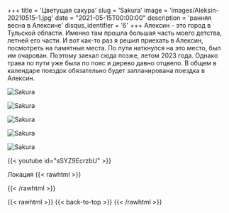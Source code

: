 +++
title = 'Цветущая сакура'
slug = 'Sakura'
image = 'images/Aleksin-20210515-1.jpg'
date = "2021-05-15T00:00:00"
description = 'ранняя весна в Алексине'
disqus_identifier = '6'
+++
Алексин - это город в Тульской области.
Именно там прошла большая часть моего детства, летней его части.
И вот как-то раз я решил приехать в Алексин, посмотреть на памятные места.
По пути наткнулся на это место, был им очарован.
Поэтому заехал сюда позже, летом 2023 года. Однако трава по пути уже была по пояс и дерево давно отцвело.
В общем в календаре поездок обязательно будет запланирована поездка в Алексин.

![Sakura](/images/Aleksin-20210515-2.jpg)

![Sakura](/images/Aleksin-20210515-3.jpg)

![Sakura](/images/Aleksin-20210515-4.jpg)

![Sakura](/images/Aleksin-20210515-5.jpg)

![Sakura](/images/Aleksin-20210515-6.jpg)

{{< youtube id="sSYZ9EcrzbU" >}}

Локация
{{< rawhtml >}}
<div class="yandex-map-container">
<div class="yandex-map-container">
<script type="text/javascript" charset="utf-8" async src="https://api-maps.yandex.ru/services/constructor/1.0/js/?um=constructor%3A11455cb59596c5320acbb73184aac601f34a640a895113e89d500c3b8be8348d&amp;width=800&amp;height=400&amp;lang=ru_RU&amp;scroll=true"></script>
</div>
</div>
{{< /rawhtml >}}

{{< rawhtml >}}
{{< back-to-top >}}
{{< /rawhtml >}}
